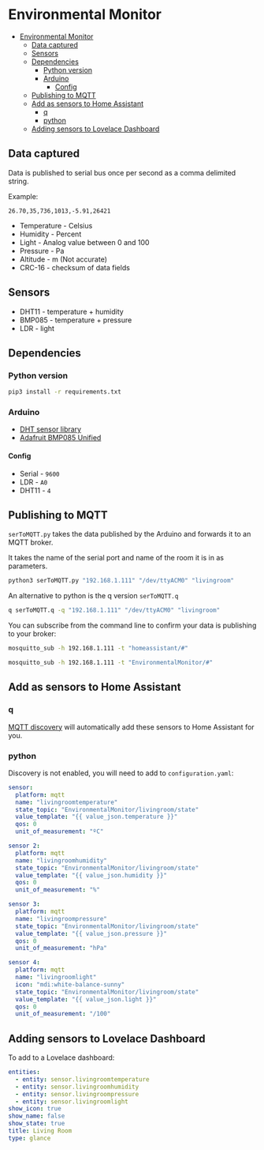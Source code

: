 # Environmental Monitor

* [Environmental Monitor](#environmental-monitor)
  * [Data captured](#data-captured)
  * [Sensors](#sensors)
  * [Dependencies](#dependencies)
    * [Python version](#python-version)
    * [Arduino](#arduino)
      * [Config](#config)
  * [Publishing to MQTT](#publishing-to-mqtt)
  * [Add as sensors to Home Assistant](#add-as-sensors-to-home-assistant)
    * [q](#q)
    * [python](#python)
  * [Adding sensors to Lovelace Dashboard](#adding-sensors-to-lovelace-dashboard)

## Data captured

Data is published to serial bus once per second as a comma delimited string.

Example:

```csv
26.70,35,736,1013,-5.91,26421
```

* Temperature - Celsius
* Humidity - Percent
* Light - Analog value between 0 and 100
* Pressure - Pa
* Altitude  - m (Not accurate)
* CRC-16 - checksum of data fields

## Sensors

* DHT11 - temperature + humidity
* BMP085 - temperature + pressure
* LDR - light

## Dependencies

### Python version

```bash
pip3 install -r requirements.txt
```

### Arduino

* [DHT sensor library](https://github.com/adafruit/DHT-sensor-library)
* [Adafruit BMP085 Unified](https://github.com/adafruit/Adafruit_BMP085_Unified)

#### Config

* Serial - `9600`
* LDR - `A0`
* DHT11 - `4`

## Publishing to MQTT

`serToMQTT.py` takes the data published by the Arduino and forwards it to an MQTT broker.

It takes the name of the serial port and name of the room it is in as parameters.

```bash
python3 serToMQTT.py "192.168.1.111" "/dev/ttyACM0" "livingroom"
```

An alternative to python is the q version `serToMQTT.q`

```bash
q serToMQTT.q -q "192.168.1.111" "/dev/ttyACM0" "livingroom"
```

You can subscribe from the command line to confirm your data is publishing to your broker:

```bash
mosquitto_sub -h 192.168.1.111 -t "homeassistant/#"
```

```bash
mosquitto_sub -h 192.168.1.111 -t "EnvironmentalMonitor/#"
```

## Add as sensors to Home Assistant

### q

[MQTT discovery](https://www.home-assistant.io/docs/mqtt/discovery/) will automatically add these sensors to Home Assistant for you.

### python

Discovery is not enabled, you will need to add to `configuration.yaml`:

```yaml
sensor:
  platform: mqtt
  name: "livingroomtemperature"
  state_topic: "EnvironmentalMonitor/livingroom/state"
  value_template: "{{ value_json.temperature }}"
  qos: 0
  unit_of_measurement: "ºC"

sensor 2:
  platform: mqtt
  name: "livingroomhumidity"
  state_topic: "EnvironmentalMonitor/livingroom/state"
  value_template: "{{ value_json.humidity }}"
  qos: 0
  unit_of_measurement: "%"

sensor 3:
  platform: mqtt
  name: "livingroompressure"
  state_topic: "EnvironmentalMonitor/livingroom/state"
  value_template: "{{ value_json.pressure }}"
  qos: 0
  unit_of_measurement: "hPa"

sensor 4:
  platform: mqtt
  name: "livingroomlight"
  icon: "mdi:white-balance-sunny"
  state_topic: "EnvironmentalMonitor/livingroom/state"
  value_template: "{{ value_json.light }}"
  qos: 0
  unit_of_measurement: "/100"
```

## Adding sensors to Lovelace Dashboard

To add to a Lovelace dashboard:

```yaml
entities:
  - entity: sensor.livingroomtemperature
  - entity: sensor.livingroomhumidity
  - entity: sensor.livingroompressure
  - entity: sensor.livingroomlight
show_icon: true
show_name: false
show_state: true
title: Living Room
type: glance
```
